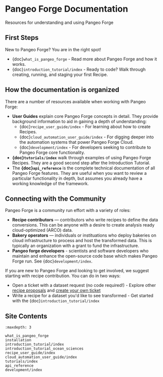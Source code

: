 # Pangeo Forge Documentation

Resources for understanding and using Pangeo Forge

## First Steps

New to Pangeo Forge? You are in the right spot!

- {doc}`what_is_pangeo_forge` - Read more about Pangeo Forge and how it works.
- {doc}`introduction_tutorial/index` - Ready to code? Walk through creating, running, and staging your first Recipe.

## How the documentation is organized

There are a number of resources available when working with Pangeo Forge:

- **User Guides** explain core Pangeo Forge concepts in detail. They provide
  background information to aid in gaining a depth of understanding:
  - {doc}`recipe_user_guide/index` - For learning about how to create Recipes.
  - {doc}`cloud_automation_user_guide/index` - For digging deeper into the automation systems that
    power Pangeo Forge Cloud.
  - {doc}`development/index` - For developers seeking to contribute to Pangeo Forge core functionality.
- **{doc}`tutorials/index`** walk through examples of using Pangeo Forge Recipes. They are a good second step after the Introduction Tutorial.
- The **{doc}`api_reference`** is the complete technical documentation of all Pangeo Forge features.
  They are useful when you want to review a particular functionality in depth,
  but assumes you already have a working knowledge of the framework.

## Connecting with the Community

Pangeo Forge is a community run effort with a variety of roles:

- **Recipe contributors** — contributors who write recipes to define the data conversions. This can be anyone with a desire to create analysis ready cloud-optimized (ARCO) data.
- **Bakery operators** — individuals or instituations who deploy bakeries on cloud infrastructure to process and host the transformed data. This is typically an organization with a grant to fund the infrastructure.
- **Pangeo forge developers** - scientists and software developers who maintain and enhance the open-source code base which makes Pangeo Forge run. See {doc}`development/index`.

If you are new to Pangeo Forge and looking to get involved, we suggest starting with recipe contribution. You can do in two ways:

- Open a ticket with a dataset request (no code required!) - Explore other [recipe proposals](https://github.com/pangeo-forge/pangeo-forge-recipes/issues) and [create your own ticket](https://github.com/pangeo-forge/staged-recipes/issues/new/choose)
- Write a recipe for a dataset you'd like to see transformed - Get started with the {doc}`introduction_tutorial/index`


## Site Contents

```{toctree}
:maxdepth: 3

what_is_pangeo_forge
installation
introduction_tutorial/index
introduction_tutorial_ocean_sciences
recipe_user_guide/index
cloud_automation_user_guide/index
tutorials/index
api_reference
development/index
```
